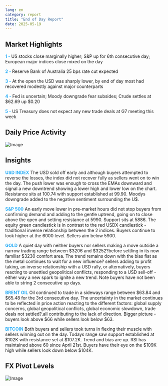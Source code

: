 ```yaml
---
lang: en
category: report
title: "End of Day Report"
date: 2025-05-19
---
```



<h2>Market Highlights</h2>
<strong style="color: #2caef7;">1 - </strong> US stocks close marginally higher; S&P up for 6th consecutive day; European major indices close mixed on the day

<strong style="color: #2caef7;">2 - </strong> Reserve Bank of Australia 25 bps rate cut expected

<strong style="color: #2caef7;">3 - </strong> At the open the USD was sharply lower, by end of day most had recovered modestly against major counterparts


<strong style="color: #2caef7;">4 - </strong> Fed is uncertain; Moody downgrade fear subsides;  Crude settles at $62.69 up $0.20

<strong style="color: #2caef7;">5 - </strong> US Treasury does not expect any new trade deals at G7 meeting this week




<h2>Daily Price Activity</h2>
<img src="https://markleighedu.github.io/img/May-2025/19-May-2025/price.jpg" alt="Image"/>

<h2>Insights</h2>
<strong style="color: #2caef7;">USD INDEX</strong> The USD sold off early and although buyers attempted to reverse the losses, the index did not recover fully as sellers went on to win the day. The push lower was enough to cross the EMAs downward and signal a new downtrend showing a lower high and lower low on the chart. Resistance sits at 100.74 with support established at 99.90. Moodys downgrade added to the negative sentiment surrounding the U$.

<strong style="color: #2caef7;">S&P 500</strong> An early move lower in pre-market hours did not stop buyers from confirming demand and adding to the gentle uptrend, going on to close above the open and setting resistance at 5990. Support sits at 5886. The equity green candlestick is in contrast to the red USDX candlestick - traditional inverse relationship between the 2 indices. Buyers continue to look higher at the 6000 level. Sellers aim below 5900.

<strong style="color: #2caef7;">GOLD</strong> A quiet day with neither buyers nor sellers making a move outside a narrow trading range between $3206 and $3252?before settling in its now familiar $3230 comfort area. The trend remains down with the bias flat as the metal continues to wait for a new influence? sellers adding to profit taking, an inverse relationship with a USD rally, or alternatively, buyers reacting to unsettled geopolitical conflicts, responding to a USD sell-off - either way a new spark to ignite a new trend. Note buyers have not been able to string 2 consecutive up days.

<strong style="color: #2caef7;">BRENT OIL</strong> Oil continued to trade in a sideways range between $63.84 and $65.48 for the 3rd consecutive day. The uncertainty in the market continues to be reflected in price action reacting to the different factors: global supply concerns, global geopolitical conflicts, global economic slowdown, trade deals not settled?.all contributing to the lack of direction. Bigger picture - buyers look above $66 while sellers look below $63.

<strong style="color: #2caef7;">BITCOIN</strong> Both buyers and sellers took turns in flexing their muscle with sellers winning out on the day. Todays range saw support established at $102K with resistance set at $107.2K. Trend and bias are up. RSI has maintained above 60 since April 21st. Buyers have their eye on the $109K high while sellers look down below $104K.  



<h2>FX Pivot Levels</h2>
<img src="https://markleighedu.github.io/img/May-2025/19-May-2025/pivot.jpg" alt="Image"/>